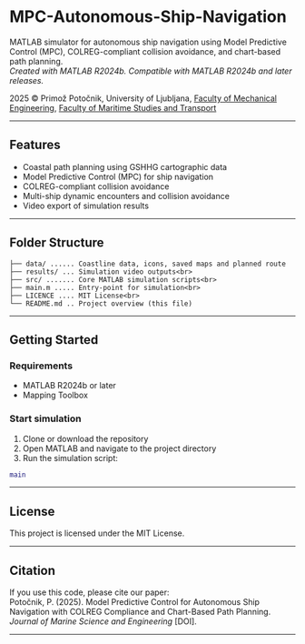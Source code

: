 # MPC-Autonomous-Ship-Navigation

MATLAB simulator for autonomous ship navigation using Model Predictive Control (MPC), COLREG-compliant collision avoidance, and chart-based path planning.<br>
_Created with MATLAB R2024b. Compatible with MATLAB R2024b and later releases._

2025 © Primož Potočnik, University of Ljubljana, 
[Faculty of Mechanical Engineering](https://www.fs.uni-lj.si/en), [Faculty of Maritime Studies and Transport](https://www.fpp.uni-lj.si/en)

---

## Features

- Coastal path planning using GSHHG cartographic data
- Model Predictive Control (MPC) for ship navigation
- COLREG-compliant collision avoidance
- Multi-ship dynamic encounters and collision avoidance
- Video export of simulation results

---

## Folder Structure

```
├── data/ ...... Coastline data, icons, saved maps and planned route
├── results/ ... Simulation video outputs<br>
├── src/ ....... Core MATLAB simulation scripts<br>
├── main.m ..... Entry-point for simulation<br>
├── LICENCE .... MIT License<br>
└── README.md .. Project overview (this file)
```

---
## Getting Started

### Requirements
- MATLAB R2024b or later
- Mapping Toolbox

### Start simulation
1. Clone or download the repository
2. Open MATLAB and navigate to the project directory
3. Run the simulation script:
```matlab
main
```

---
##  License

This project is licensed under the MIT License.

---
## Citation

If you use this code, please cite our paper:<br>
Potočnik, P. (2025). Model Predictive Control for Autonomous Ship Navigation with COLREG Compliance and Chart-Based Path Planning. _Journal of Marine Science and Engineering_ [DOI].

---
